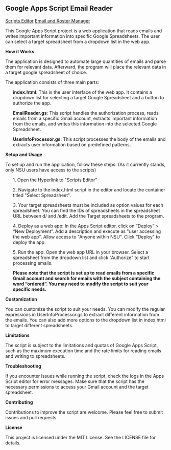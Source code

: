 <H2>Google Apps Script Email Reader</H2>
<a href="https://script.google.com/home/projects/1imrKjSpl8-6Jj63XaDRFo6oXFBfNrNLYmFzAOHJsWmMpqYtjBQPzao20/edit" target="_blank">Scripts Editor</a>
<a href="https://script.google.com/a/macros/nsuok.edu/s/AKfycbxGoFvSvxE4Nk7om89ty4eppj6FEy3QMSY4sGNZ8WCQSCVmXxpuUV2_aroMBSXtNHEvmA/exec" target="_blank">Email and Roster Manager</a>
</p>
This Google Apps Script project is a web application that reads emails and writes important information into specific Google Spreadsheets. The user can select a target spreadsheet from a dropdown list in the web app.
</p>
</p>
<strong>How it Works</strong></p>
The application is designed to automate large quantities of emails and parse them for relevant data. Afterward, the program will place the relevant data in a target google spreadsheet of choice.</p>
The application consists of three main parts:</P>

<ul><strong>index.html</strong>: This is the user interface of the web app. It contains a dropdown list for selecting a target Google Spreadsheet and a button to authorize the app.
</p>
<strong>EmailReader.gs</strong>: This script handles the authorization process, reads emails from a specific Gmail account, extracts important information from the emails, and writes this information into the selected Google Spreadsheet.</p>
<strong>UserInfoProcessor.gs</strong>: This script processes the body of the emails and extracts user information based on predefined patterns.</ul>
</p>
</p>

<strong>Setup and Usage</strong>
</p>

To set up and run the application, follow these steps: (As it currently stands, only NSU users have access to the scripts)
<ol>
1. Open the Hyperlink to "Scripts Editor" </p>
2. Navigate to the index.html script in the editor and locate the container titled "Select Spreadsheet". </p>
3. Your target spreadsheets must be included as option values for each spreadsheet. You can find the IDs of spreadsheets in the spreadsheet URL between d/ and /edit. Add the Target spreadsheets to the program.</p>
4. Deploy as a web app: In the Apps Script editor, click on “Deploy” > “New Deployment”. Add a description and execute as "user accessing the web app". Allow access to "Anyone within NSU". Click “Deploy” to deploy the app. </p>
5. Run the app: Open the web app URL in your browser. Select a spreadsheet from the dropdown list and click “Authorize” to start processing emails. </p>
<strong>Please note that the script is set up to read emails from a specific Gmail account and search for emails with the subject containing the word “ordered”. You may need to modify the script to suit your specific needs. </strong>
</ol>
</p>
</p>
<strong>Customization</strong></p>
You can customize the script to suit your needs. You can modify the regular expressions in UserInfoProcessor.gs to extract different information from the emails. You can also add more options to the dropdown list in index.html to target different spreadsheets.</p>
<strong>Limitations</strong></p>
The script is subject to the limitations and quotas of Google Apps Script, such as the maximum execution time and the rate limits for reading emails and writing to spreadsheets.
</p></p>
<strong>Troubleshooting</strong></p>
If you encounter issues while running the script, check the logs in the Apps Script editor for error messages. Make sure that the script has the necessary permissions to access your Gmail account and the target spreadsheet.
</p></p>
<strong>Contributing</strong></p>
Contributions to improve the script are welcome. Please feel free to submit issues and pull requests.
</p></p>
<strong>License</strong></p>
This project is licensed under the MIT License. See the LICENSE file for details.



